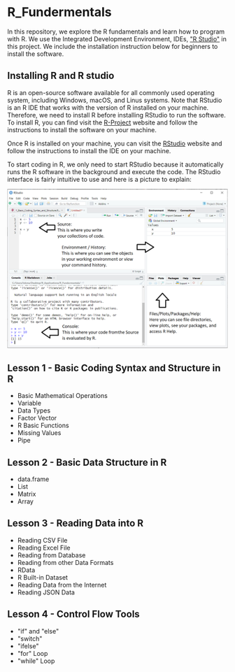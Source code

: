 # R_Fundermentals
In this repository, we explore the R fundamentals and learn how to program with R.  We use the Integrated Development Environment, IDEs, ["R Studio"](https://rstudio.com/) in this project. We include the installation instruction below for beginners to install the software.

## Installing R and R studio
R is an open-source software available for all commonly used operating system, including Windows, macOS, and Linus systems.  Note that RStudio is an R IDE that works with the version of R installed on your machine.  Therefore, we need to install R before installing RStudio to run the software.  To install R, you can find visit the [R-Project](https://www.r-project.org/) website and follow the instructions to install the software on your machine.  

Once R is installed on your machine, you can visit the [RStudio](https://rstudio.com/products/rstudio/download/) website and follow the instructions to install the IDE on your machine. 

To start coding in R, we only need to start RStudio because it automatically runs the R software in the background and execute the code.  The RStudio interface is fairly intuitive to use and here is a picture to explain:

![rstudio](/images/rstudio.png)

## Lesson 1 - Basic Coding Syntax and Structure in R
- Basic Mathematical Operations
- Variable
- Data Types
- Factor Vector
- R Basic Functions
- Missing Values
- Pipe

## Lesson 2 - Basic Data Structure in R
- data.frame
- List
- Matrix
- Array

## Lesson 3 - Reading Data into R
- Reading CSV File
- Reading Excel File
- Reading from Database
- Reading from other Data Formats
- RData
- R Built-in Dataset
- Reading Data from the Internet
- Reading JSON Data

## Lesson 4 - Control Flow Tools
- "if" and "else"
- "switch"
- "ifelse"
- "for" Loop
- "while" Loop
